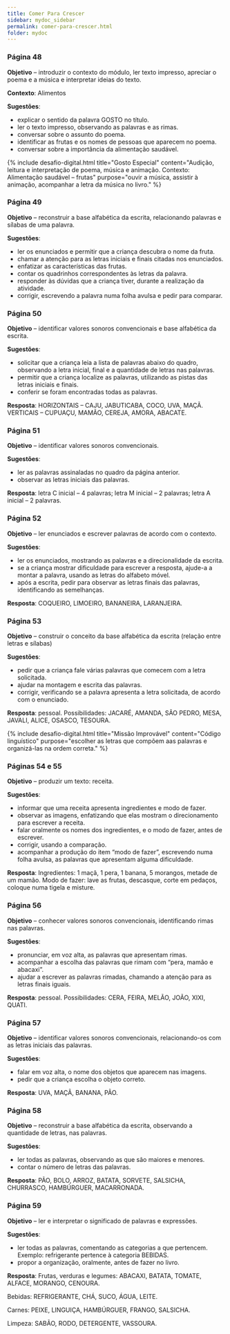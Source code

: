 ```yaml
---
title: Comer Para Crescer
sidebar: mydoc_sidebar
permalink: comer-para-crescer.html
folder: mydoc
---
```


### Página 48 

**Objetivo** – introduzir o contexto do módulo, ler texto impresso, apreciar o poema e a música e interpretar ideias do texto.

**Contexto**: Alimentos 

**Sugestões**:
- explicar o sentido da palavra GOSTO no título.
- ler o texto impresso, observando as palavras e as rimas.
- conversar sobre o assunto do poema.
- identificar as frutas e os nomes de pessoas que aparecem no poema.
- conversar sobre a importância da alimentação saudável.

{% include desafio-digital.html
    title="Gosto Especial"
    content="Audição, leitura e interpretação de poema, música e animação. Contexto: Alimentação saudável – frutas"
    purpose="ouvir a música, assistir à animação, acompanhar a letra da música no livro."
%}

### Página 49

**Objetivo** – reconstruir a base alfabética da escrita, relacionando palavras e sílabas de uma palavra.

**Sugestões**:
- ler os enunciados e permitir que a criança descubra o nome da fruta.
- chamar a atenção para as letras iniciais e finais citadas nos enunciados.
- enfatizar as características das frutas.
- contar os quadrinhos correspondentes às letras da palavra.
- responder às dúvidas que a criança tiver, durante a realização da atividade.
- corrigir, escrevendo a palavra numa folha avulsa e pedir para comparar.

### Página 50

**Objetivo** – identificar valores sonoros convencionais e base alfabética da escrita.

**Sugestões**: 
- solicitar que a criança leia a lista de palavras abaixo do quadro, observando a letra inicial, final e a quantidade de letras nas palavras.
- permitir que a criança localize as palavras, utilizando as pistas das letras iniciais e finais.
- conferir se foram encontradas todas as palavras.

**Resposta**: HORIZONTAIS – CAJU, JABUTICABA, COCO, UVA, MAÇÃ.
                    VERTICAIS – CUPUAÇU, MAMÃO, CEREJA, AMORA, ABACATE.

### Página 51

**Objetivo** – identificar valores sonoros convencionais.

**Sugestões**:
- ler as palavras assinaladas no quadro da página anterior.
- observar as letras iniciais das palavras.

**Resposta**: letra C inicial – 4 palavras; letra M inicial – 2 palavras; letra A inicial – 2 palavras.

### Página 52

**Objetivo** –  ler enunciados e escrever palavras de acordo com o contexto.

**Sugestões**:
- ler os enunciados, mostrando as palavras e a direcionalidade da escrita.
- se a criança mostrar dificuldade para escrever a resposta, ajude-a a montar a palavra, usando as letras do alfabeto móvel.
- após a escrita, pedir para observar as letras finais das palavras, identificando as semelhanças.

**Resposta**: COQUEIRO, LIMOEIRO, BANANEIRA, LARANJEIRA.

### Página 53

**Objetivo** – construir o conceito da base alfabética da escrita (relação entre letras e sílabas)

**Sugestões**:
- pedir que a criança fale várias palavras que comecem com a letra solicitada.
- ajudar na montagem e escrita das palavras.
- corrigir, verificando se a palavra apresenta a letra solicitada, de acordo com o enunciado.

**Resposta**: pessoal. Possibilidades: JACARÉ, AMANDA, SÃO PEDRO, MESA, JAVALI, ALICE, OSASCO, TESOURA.

{% include desafio-digital.html
    title="Missão Improvável"
    content="Código linguístico"
    purpose="escolher as letras que compõem aas palavras e organizá-las na ordem correta."
%}

### Páginas 54 e 55

**Objetivo** – produzir um texto: receita.

**Sugestões**:
- informar que uma receita apresenta ingredientes e modo de fazer.
- observar as imagens, enfatizando que elas mostram o direcionamento para escrever a receita.
- falar oralmente os nomes dos ingredientes, e o modo de fazer, antes de escrever.
- corrigir, usando a comparação.
- acompanhar a produção do item “modo de fazer”, escrevendo numa folha avulsa, as palavras que apresentam alguma dificuldade.

**Resposta**: Ingredientes: 1 maçã, 1 pera, 1 banana, 5 morangos, metade de um mamão.
                   Modo de fazer: lave as frutas, descasque, corte em pedaços, coloque numa tigela e misture.

### Página 56

**Objetivo** – conhecer valores sonoros convencionais, identificando rimas nas palavras.

**Sugestões**:
- pronunciar, em voz alta, as palavras que apresentam rimas.
- acompanhar a escolha das palavras que rimam com “pera, mamão e abacaxi”.
- ajudar a escrever as palavras rimadas, chamando a atenção para as letras finais iguais.

**Resposta**: pessoal. Possibilidades: CERA, FEIRA, MELÃO, JOÃO,  XIXI, QUATI.

### Página 57

**Objetivo** – identificar valores sonoros convencionais, relacionando-os com as letras iniciais das palavras.

**Sugestões**:
- falar em voz alta, o nome dos objetos que aparecem nas imagens.
- pedir que a criança escolha o objeto correto.

**Resposta**: UVA, MAÇÃ, BANANA, PÃO.

### Página 58

**Objetivo** – reconstruir a base alfabética da escrita, observando a quantidade de letras, nas palavras.

**Sugestões**:
- ler todas as palavras, observando as que são maiores e menores.
- contar o número de letras das palavras.

**Resposta**: PÃO, BOLO, ARROZ, BATATA, SORVETE, SALSICHA, CHURRASCO, HAMBÚRGUER, MACARRONADA.

### Página 59

**Objetivo** – ler e interpretar o significado de palavras e expressões.

**Sugestões**:
- ler todas as palavras, comentando as categorias a que pertencem. Exemplo: refrigerante pertence à categoria BEBIDAS.
- propor a organização, oralmente, antes de fazer no livro.

**Resposta**: 
Frutas, verduras e legumes: ABACAXI, BATATA, TOMATE, ALFACE, MORANGO, CENOURA.

Bebidas: REFRIGERANTE, CHÁ, SUCO, ÁGUA, LEITE.

Carnes: PEIXE, LINGUIÇA, HAMBÚRGUER, FRANGO, SALSICHA.

Limpeza: SABÃO, RODO, DETERGENTE, VASSOURA.